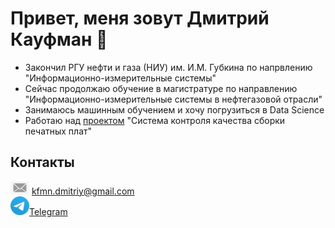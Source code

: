 # Привет, меня зовут Дмитрий Кауфман 👋

- Закончил РГУ нефти и газа (НИУ) им. И.М. Губкина по напрвлению "Информационно-измерительные системы"
- Сейчас продолжаю обучение в магистратуре по направлению "Информационно-измерительные системы в нефтегазовой отрасли"
- Занимаюсь машинным обучением и хочу погрузиться в Data Science
- Работаю над [проектом](https://github.com/KaufmanDmitriy/pcb-detection) "Система контроля качества сборки печатных плат"

## Контакты
<img width="30px" src="images/email1.jpg"> kfmn.dmitriy@gmail.com         
<img width="30px" src="images/TelegramLogo.png">[Telegram](https://t.me/KaufmanDmitriy)
